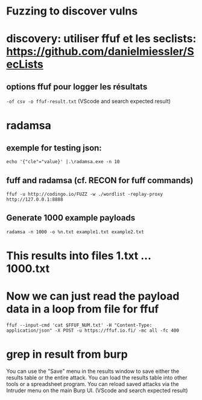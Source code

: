 # Fuzzing to discover vulns

# discovery: utiliser ffuf et les seclists: https://github.com/danielmiessler/SecLists

## options ffuf pour logger les résultats
`-of csv -o ffuf-result.txt` (VScode and search expected result)

# radamsa

## exemple for testing json:
`echo '{"cle"="value}' |.\radamsa.exe -n 10`


## fuff and radamsa (cf. RECON for fuff commands)

`ffuf -u http://codingo.io/FUZZ -w ./wordlist -replay-proxy http://127.0.0.1:8888`


##  Generate 1000 example payloads
`radamsa -n 1000 -o %n.txt example1.txt example2.txt`

# This results into files 1.txt ... 1000.txt
# Now we can just read the payload data in a loop from file for ffuf

`ffuf --input-cmd 'cat $FFUF_NUM.txt' -H "Content-Type: application/json" -X POST -u https://ffuf.io.fi/ -mc all -fc 400`


# grep in result from burp
You can use the "Save" menu in the results window to save either the results table or the entire attack. You can load the results table into other tools or a spreadsheet program. You can reload saved attacks via the Intruder menu on the main Burp UI.
(VScode and search expected result)

